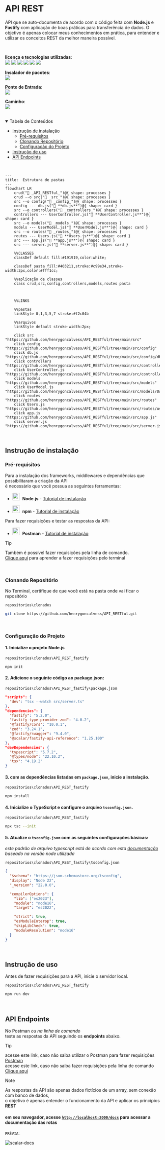 # API REST

API que se auto-documenta de acordo com o código feita com **Node.js** e **Fastify** com aplicação de boas práticas para transferência de dados. O objetivo é apenas colocar meus conhecimentos em prática, para entender e utilizar os conceitos REST da melhor maneira possível.

<br>

**licença e tecnologias utilizadas**:  
<img src="https://img.shields.io/github/license/henrygoncalvess/API_REST_fastify?style=for-the-badge&labelColor=gray&color=97ca00"> <a href="https://fastify.dev/docs/latest/Guides/Getting-Started/"><img src="https://img.shields.io/badge/fastify-5.2.0-000000?style=for-the-badge&logo=fastify&logoColor=000000&labelColor=gray"></a> <a href="https://www.typescriptlang.org/docs/"><img src="https://img.shields.io/badge/typescript-5.7.2-3178C6?style=for-the-badge&logo=typescript&logoColor=3178C6&labelColor=gray"></a> <a href="https://zod.dev/"><img src="https://img.shields.io/badge/zod-3.24.1-3E67B1?style=for-the-badge&logo=zod&logoColor=darkblue&labelColor=gray"></a> <a href="https://nodejs.org/pt"><img src="https://img.shields.io/badge/node-20.16.0-5FA04E?style=for-the-badge&logo=node.js&logoColor=5FA04E&labelColor=gray"></a> <a href="https://learning.postman.com/docs/introduction/overview/"><img src="https://img.shields.io/badge/postman-11.16.0-FF6C37?style=for-the-badge&logo=postman&logoColor=FF6C37&labelColor=gray"></a>

**Insalador de pacotes**:  
<a href="https://docs.npmjs.com"><img src="https://img.shields.io/badge/npm-10.8.2-CB3837?style=for-the-badge&logo=npm&logoColor=CB3837&labelColor=gray"></a>

**Ponto de Entrada**:  
<span><img src="https://img.shields.io/badge/server.ts-333333?style=for-the-badge"></span>

**Caminho**:  
<span><img src="https://img.shields.io/badge/src/server.ts-333333?style=for-the-badge"></span>

<br>

<details open="open">
<summary>Tabela de Conteúdos</summary>
  
- [Instrução de instalação](#instrução-de-instalação)
  - [Pré-requisitos](#pré-requisitos)
  - [Clonando Repositório](#clonando-repositório)
  - [Configuração do Projeto](#configuração-do-projeto)
- [Instrução de uso](#instrução-de-uso)
- [API Endpoints](#api-endpoints)
  
</details>

<br>

``` mermaid
---
title:  Estrutura de pastas
---
flowchart LR
    crud("📁 _API_RESTful_")@{ shape: processes }
    crud --o src("📁 _src_")@{ shape: processes }
    src --o config("📁 _config_")@{ shape: processes }
    config --- db.js("📄 **db.js**")@{ shape: card }
    src --o controllers("📁 _controllers_")@{ shape: processes }
    controllers --- UserController.js("📄 **UserController.js**")@{ shape: card }
    src --o models("📁 _models_")@{ shape: processes }
    models --- UserModel.js("📄 **UserModel.js**")@{ shape: card }
    src --o routes("📁 _routes_")@{ shape: processes }
    routes --- Users.js("📄 **Users.js**")@{ shape: card }
    src --- app.js("📄 **app.js**")@{ shape: card }
    src --- server.js("📄 **server.js**")@{ shape: card }

    %%CLASSES
    classDef default fill:#191919,color:white;
    
    classDef pasta fill:#403211,stroke:#c99e34,stroke-width:2px,color:#fff1cc;

    %%aplicação de classes
    class crud,src,config,controllers,models,routes pasta



    %%LINKS
    
    %%pastas
    linkStyle 0,1,3,5,7 stroke:#f2c04b

    %%arquivos
    linkStyle default stroke-width:2px;

    click src "https://github.com/henrygoncalvess/API_RESTful/tree/main/src"
    click config "https://github.com/henrygoncalvess/API_RESTful/tree/main/src/config"
    click db.js "https://github.com/henrygoncalvess/API_RESTful/tree/main/src/config/db.js"
    click controllers "https://github.com/henrygoncalvess/API_RESTful/tree/main/src/controllers"
    click UserController.js "https://github.com/henrygoncalvess/API_RESTful/tree/main/src/controllers/UserController.js"
    click models "https://github.com/henrygoncalvess/API_RESTful/tree/main/src/models"
    click UserModel.js "https://github.com/henrygoncalvess/API_RESTful/tree/main/src/models/UserModel.js"
    click routes "https://github.com/henrygoncalvess/API_RESTful/tree/main/src/routes"
    click Users.js "https://github.com/henrygoncalvess/API_RESTful/tree/main/src/routes/users.js"
    click app.js "https://github.com/henrygoncalvess/API_RESTful/tree/main/src/app.js"
    click server.js "https://github.com/henrygoncalvess/API_RESTful/tree/main/src/server.js"
```

<br>

## Instrução de instalação

### Pré-requisitos
Para a instalação dos frameworks, middlewares e dependências que possibilitaram a criação da API  
é necessário que você possua as seguintes ferramentas:

- <img src="https://cdn.simpleicons.org/nodedotjs/5FA04E/5FA04E?viewbox=auto" width=24>&nbsp; **Node.js** - [Tutorial de instalação](https://nodejs.org/pt)

- <img src="https://cdn.simpleicons.org/npm/CB3837/CB3837?viewbox=auto" width=24>&nbsp; **npm** - [Tutorial de instalação](https://docs.npmjs.com/downloading-and-installing-node-js-and-npm)

Para fazer requisições e testar as respostas da API:
- <img src="https://cdn.simpleicons.org/postman/FF6C37/FF6C37?viewbox=auto" width=24>&nbsp; **Postman** - [Tutorial de instalação](https://www.postman.com/downloads/)

> [!tip]
> Também é possível fazer requisições pela linha de comando.  
[Clique aqui](https://www.campuscode.com.br/conteudos/comandos-curl-para-testar-requisicoes-api) para aprender a fazer requisições pelo terminal

<br>

### Clonando Repositório
No Terminal, certifique de que você está na pasta onde vai ficar o repositório

`repositorios\clonados`
``` bash
git clone https://github.com/henrygoncalvess/API_RESTful.git
```

<br>

### Configuração do Projeto

#### 1. Inicialize o projeto Node.js

`repositorios\clonados\API_REST_fastify`
``` bash
npm init
```

#### 2. Adicione o seguinte código ao package.json:

`repositorios\clonados\API_REST_fastify\package.json`
``` json
"scripts": {
  "dev": "tsx --watch src/server.ts"
},
"dependencies": {
  "fastify": "5.2.0",
  "fastify-type-provider-zod": "4.0.2",
  "@fastify/cors": "10.0.1",
  "zod": "3.24.1",
  "@fastify/swagger": "9.4.0",
  "@scalar/fastify-api-reference": "1.25.100"
},
"devDependencies": {
  "typescript": "5.7.2",
  "@types/node": "22.10.2",
  "tsx": "4.19.2"
}
```

#### 3. com as dependências listadas em `package.json`, inicie a instalação.

`repositorios\clonados\API_REST_fastify`
``` bash
npm install
```

#### 4. Inicialize o TypeScript e configure o arquivo `tsconfig.json`.

`repositorios\clonados\API_REST_fastify`
``` bash
npx tsc --init
```

#### 5. Atualize o `tsconfig.json` com as seguintes configurações básicas:
_este padrão de arquivo typescript está de acordo com esta [documentação](https://github.com/tsconfig/bases)_  
_baseado na versão node utilizada_

`repositorios\clonados\API_REST_fastify\tsconfig.json`
``` json
{
  "$schema": "https://json.schemastore.org/tsconfig",
  "display": "Node 22",
  "_version": "22.0.0",

  "compilerOptions": {
    "lib": ["es2023"],
    "module": "node16",
    "target": "es2022",

    "strict": true,
    "esModuleInterop": true,
    "skipLibCheck": true,
    "moduleResolution": "node16"
  }
}
```

<br>

## Instrução de uso

Antes de fazer requisições para a API, inicie o servidor local.

`repositorios\clonados\API_REST_fastify`
``` bash
npm run dev
```

<br>

## API Endpoints

No Postman *ou na linha de comando*  
teste as respostas da API seguindo os **endpoints** abaixo.

> [!tip]
> acesse este link, caso não saiba utilizar o Postman para fazer requisições [Postman](https://learning.postman.com/docs/introduction/overview/)  
> acesse este link, caso não saiba fazer requisições pela linha de comando [Clique aqui](https://www.campuscode.com.br/conteudos/comandos-curl-para-testar-requisicoes-api)

> [!note]
> As respostas da API são apenas dados fictícios de um array, sem conexão com banco de dados,  
> o objetivo é apenas entender o funcionamento da API e aplicar os princípios **REST**

#### em seu navegador, acesse [`http://localhost:3000/docs`](http://localhost:3000/docs) para acessar a documentação das rotas

`PRÉVIA`:

![scalar-docs](https://github.com/user-attachments/assets/2fa5cc32-381a-4dee-872d-adf4cea66bcf)
